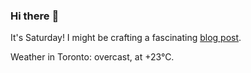### Hi there :wave:

It's Saturday! I might be crafting a fascinating [blog post](https://benjaminwuethrich.dev).

Weather in Toronto: overcast, at +23°C.
